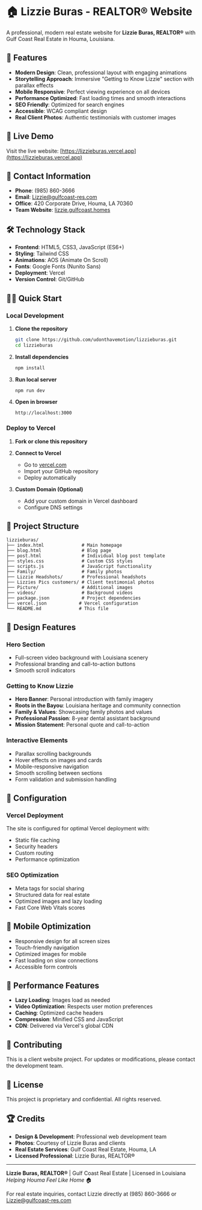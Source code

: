 # 🏠 Lizzie Buras - REALTOR® Website

A professional, modern real estate website for **Lizzie Buras, REALTOR®** with Gulf Coast Real Estate in Houma, Louisiana.

## 🌟 Features

- **Modern Design**: Clean, professional layout with engaging animations
- **Storytelling Approach**: Immersive "Getting to Know Lizzie" section with parallax effects
- **Mobile Responsive**: Perfect viewing experience on all devices
- **Performance Optimized**: Fast loading times and smooth interactions
- **SEO Friendly**: Optimized for search engines
- **Accessible**: WCAG compliant design
- **Real Client Photos**: Authentic testimonials with customer images

## 🚀 Live Demo

Visit the live website: [https://lizzieburas.vercel.app](https://lizzieburas.vercel.app)

## 📱 Contact Information

- **Phone**: (985) 860-3666
- **Email**: Lizzie@gulfcoast-res.com
- **Office**: 420 Corporate Drive, Houma, LA 70360
- **Team Website**: [lizzie.gulfcoast.homes](https://lizzie.gulfcoast.homes/)

## 🛠️ Technology Stack

- **Frontend**: HTML5, CSS3, JavaScript (ES6+)
- **Styling**: Tailwind CSS
- **Animations**: AOS (Animate On Scroll)
- **Fonts**: Google Fonts (Nunito Sans)
- **Deployment**: Vercel
- **Version Control**: Git/GitHub

## 🏃‍♀️ Quick Start

### Local Development

1. **Clone the repository**
   ```bash
   git clone https://github.com/udonthavemotion/lizzieburas.git
   cd lizzieburas
   ```

2. **Install dependencies**
   ```bash
   npm install
   ```

3. **Run local server**
   ```bash
   npm run dev
   ```

4. **Open in browser**
   ```
   http://localhost:3000
   ```

### Deploy to Vercel

1. **Fork or clone this repository**

2. **Connect to Vercel**
   - Go to [vercel.com](https://vercel.com)
   - Import your GitHub repository
   - Deploy automatically

3. **Custom Domain (Optional)**
   - Add your custom domain in Vercel dashboard
   - Configure DNS settings

## 📁 Project Structure

```
lizzieburas/
├── index.html              # Main homepage
├── blog.html               # Blog page
├── post.html               # Individual blog post template
├── styles.css              # Custom CSS styles
├── scripts.js              # JavaScript functionality
├── Family/                 # Family photos
├── Lizzie Headshots/       # Professional headshots
├── Lizzies Pics customers/ # Client testimonial photos
├── Picture/                # Additional images
├── videos/                 # Background videos
├── package.json            # Project dependencies
├── vercel.json            # Vercel configuration
└── README.md              # This file
```

## 🎨 Design Features

### Hero Section
- Full-screen video background with Louisiana scenery
- Professional branding and call-to-action buttons
- Smooth scroll indicators

### Getting to Know Lizzie
- **Hero Banner**: Personal introduction with family imagery
- **Roots in the Bayou**: Louisiana heritage and community connection
- **Family & Values**: Showcasing family photos and values
- **Professional Passion**: 8-year dental assistant background
- **Mission Statement**: Personal quote and call-to-action

### Interactive Elements
- Parallax scrolling backgrounds
- Hover effects on images and cards
- Mobile-responsive navigation
- Smooth scrolling between sections
- Form validation and submission handling

## 🔧 Configuration

### Vercel Deployment
The site is configured for optimal Vercel deployment with:
- Static file caching
- Security headers
- Custom routing
- Performance optimization

### SEO Optimization
- Meta tags for social sharing
- Structured data for real estate
- Optimized images and lazy loading
- Fast Core Web Vitals scores

## 📱 Mobile Optimization

- Responsive design for all screen sizes
- Touch-friendly navigation
- Optimized images for mobile
- Fast loading on slow connections
- Accessible form controls

## 🎯 Performance Features

- **Lazy Loading**: Images load as needed
- **Video Optimization**: Respects user motion preferences
- **Caching**: Optimized cache headers
- **Compression**: Minified CSS and JavaScript
- **CDN**: Delivered via Vercel's global CDN

## 🤝 Contributing

This is a client website project. For updates or modifications, please contact the development team.

## 📄 License

This project is proprietary and confidential. All rights reserved.

## 🏆 Credits

- **Design & Development**: Professional web development team
- **Photos**: Courtesy of Lizzie Buras and clients
- **Real Estate Services**: Gulf Coast Real Estate, Houma, LA
- **Licensed Professional**: Lizzie Buras, REALTOR®

---

**Lizzie Buras, REALTOR®** | Gulf Coast Real Estate | Licensed in Louisiana
*Helping Houma Feel Like Home* 🏠

For real estate inquiries, contact Lizzie directly at (985) 860-3666 or Lizzie@gulfcoast-res.com 